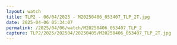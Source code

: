 ```yaml
---
layout: watch
title: TLP2 - 06/04/2025 - M20250406_053407_TLP_2T.jpg
date: 2025-04-06 05:34:07
permalink: /2025/04/06/watch/M20250406_053407_TLP_2
capture: TLP2/2025/202504/20250405/M20250406_053407_TLP_2T.jpg
---
```

